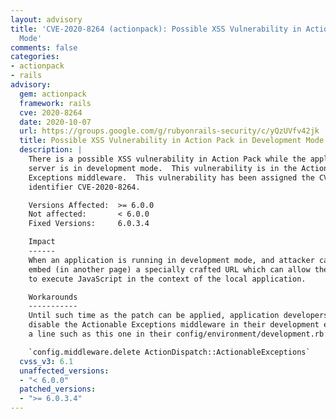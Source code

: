 ```yaml
---
layout: advisory
title: 'CVE-2020-8264 (actionpack): Possible XSS Vulnerability in Action Pack in Development
  Mode'
comments: false
categories:
- actionpack
- rails
advisory:
  gem: actionpack
  framework: rails
  cve: 2020-8264
  date: 2020-10-07
  url: https://groups.google.com/g/rubyonrails-security/c/yQzUVfv42jk
  title: Possible XSS Vulnerability in Action Pack in Development Mode
  description: |
    There is a possible XSS vulnerability in Action Pack while the application
    server is in development mode.  This vulnerability is in the Actionable
    Exceptions middleware.  This vulnerability has been assigned the CVE
    identifier CVE-2020-8264.

    Versions Affected:  >= 6.0.0
    Not affected:       < 6.0.0
    Fixed Versions:     6.0.3.4

    Impact
    ------
    When an application is running in development mode, and attacker can send or
    embed (in another page) a specially crafted URL which can allow the attacker
    to execute JavaScript in the context of the local application.

    Workarounds
    -----------
    Until such time as the patch can be applied, application developers should
    disable the Actionable Exceptions middleware in their development environment via
    a line such as this one in their config/environment/development.rb:

    `config.middleware.delete ActionDispatch::ActionableExceptions`
  cvss_v3: 6.1
  unaffected_versions:
  - "< 6.0.0"
  patched_versions:
  - ">= 6.0.3.4"
---
```

